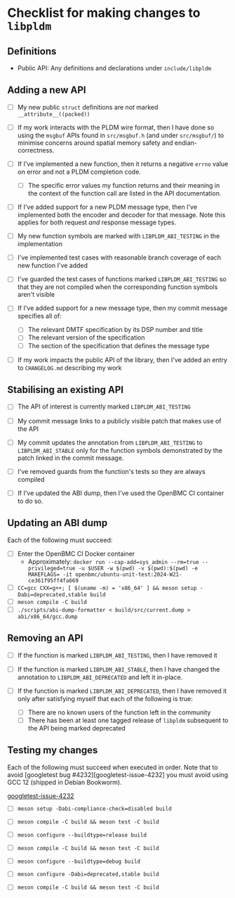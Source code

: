 # Checklist for making changes to `libpldm`

## Definitions

- Public API: Any definitions and declarations under `include/libpldm`

## Adding a new API

- [ ] My new public `struct` definitions are _not_ marked
      `__attribute__((packed))`

- [ ] If my work interacts with the PLDM wire format, then I have done so using
      the `msgbuf` APIs found in `src/msgbuf.h` (and under `src/msgbuf/`) to
      minimise concerns around spatial memory safety and endian-correctness.

- [ ] If I've implemented a new function, then it returns a negative `errno`
      value on error and not a PLDM completion code.

  - [ ] The specific error values my function returns and their meaning in the
        context of the function call are listed in the API documentation.

- [ ] If I've added support for a new PLDM message type, then I've implemented
      both the encoder and decoder for that message. Note this applies for both
      request _and_ response message types.

- [ ] My new function symbols are marked with `LIBPLDM_ABI_TESTING` in the
      implementation

- [ ] I've implemented test cases with reasonable branch coverage of each new
      function I've added

- [ ] I've guarded the test cases of functions marked `LIBPLDM_ABI_TESTING` so
      that they are not compiled when the corresponding function symbols aren't
      visible

- [ ] If I've added support for a new message type, then my commit message
      specifies all of:

  - [ ] The relevant DMTF specification by its DSP number and title
  - [ ] The relevant version of the specification
  - [ ] The section of the specification that defines the message type

- [ ] If my work impacts the public API of the library, then I've added an entry
      to `CHANGELOG.md` describing my work

## Stabilising an existing API

- [ ] The API of interest is currently marked `LIBPLDM_ABI_TESTING`

- [ ] My commit message links to a publicly visible patch that makes use of the
      API

- [ ] My commit updates the annotation from `LIBPLDM_ABI_TESTING` to
      `LIBPLDM_ABI_STABLE` only for the function symbols demonstrated by the
      patch linked in the commit message.

- [ ] I've removed guards from the function's tests so they are always compiled

- [ ] If I've updated the ABI dump, then I've used the OpenBMC CI container to
      do so.

## Updating an ABI dump

Each of the following must succeed:

- [ ] Enter the OpenBMC CI Docker container
  - Approximately:
    `docker run --cap-add=sys_admin --rm=true --privileged=true -u $USER -w $(pwd) -v $(pwd):$(pwd) -e MAKEFLAGS= -it openbmc/ubuntu-unit-test:2024-W21-ce361f95ff4fa669`
- [ ] `CC=gcc CXX=g++; [ $(uname -m) = 'x86_64' ] && meson setup -Dabi=deprecated,stable build`
- [ ] `meson compile -C build`
- [ ] `./scripts/abi-dump-formatter < build/src/current.dump > abi/x86_64/gcc.dump`

## Removing an API

- [ ] If the function is marked `LIBPLDM_ABI_TESTING`, then I have removed it

- [ ] If the function is marked `LIBPLDM_ABI_STABLE`, then I have changed the
      annotation to `LIBPLDM_ABI_DEPRECATED` and left it in-place.

- [ ] If the function is marked `LIBPLDM_ABI_DEPRECATED`, then I have removed it
      only after satisfying myself that each of the following is true:

  - [ ] There are no known users of the function left in the community
  - [ ] There has been at least one tagged release of `libpldm` subsequent to
        the API being marked deprecated

## Testing my changes

Each of the following must succeed when executed in order. Note that to avoid
[googletest bug #4232][googletest-issue-4232] you must avoid using GCC 12
(shipped in Debian Bookworm).

[googletest-issue-4232](https://github.com/google/googletest/issues/4232)

- [ ] `meson setup -Dabi-compliance-check=disabled build`
- [ ] `meson compile -C build && meson test -C build`

- [ ] `meson configure --buildtype=release build`
- [ ] `meson compile -C build && meson test -C build`

- [ ] `meson configure --buildtype=debug build`
- [ ] `meson configure -Dabi=deprecated,stable build`
- [ ] `meson compile -C build && meson test -C build`
